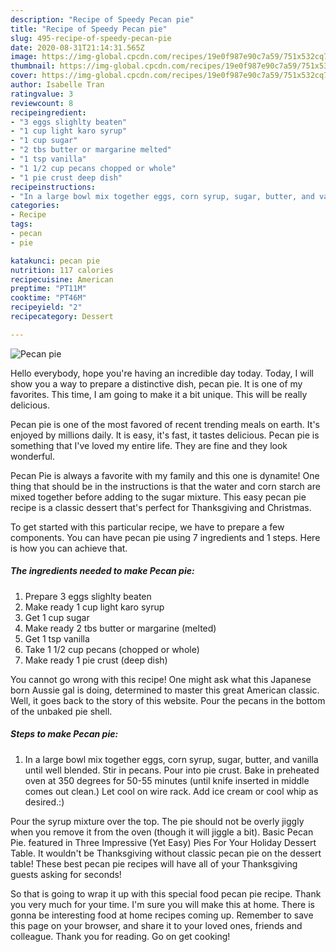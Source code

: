 ```yaml
---
description: "Recipe of Speedy Pecan pie"
title: "Recipe of Speedy Pecan pie"
slug: 495-recipe-of-speedy-pecan-pie
date: 2020-08-31T21:14:31.565Z
image: https://img-global.cpcdn.com/recipes/19e0f987e90c7a59/751x532cq70/pecan-pie-recipe-main-photo.jpg
thumbnail: https://img-global.cpcdn.com/recipes/19e0f987e90c7a59/751x532cq70/pecan-pie-recipe-main-photo.jpg
cover: https://img-global.cpcdn.com/recipes/19e0f987e90c7a59/751x532cq70/pecan-pie-recipe-main-photo.jpg
author: Isabelle Tran
ratingvalue: 3
reviewcount: 8
recipeingredient:
- "3 eggs slighlty beaten"
- "1 cup light karo syrup"
- "1 cup sugar"
- "2 tbs butter or margarine melted"
- "1 tsp vanilla"
- "1 1/2 cup pecans chopped or whole"
- "1 pie crust deep dish"
recipeinstructions:
- "In a large bowl mix together eggs, corn syrup, sugar, butter, and vanilla until well blended. Stir in pecans. Pour into pie crust. Bake in preheated oven at 350 degrees for 50-55 minutes (until knife inserted in middle comes out clean.) Let cool on wire rack. Add ice cream or cool whip as desired.:)"
categories:
- Recipe
tags:
- pecan
- pie

katakunci: pecan pie 
nutrition: 117 calories
recipecuisine: American
preptime: "PT11M"
cooktime: "PT46M"
recipeyield: "2"
recipecategory: Dessert

---
```



![Pecan pie](https://img-global.cpcdn.com/recipes/19e0f987e90c7a59/751x532cq70/pecan-pie-recipe-main-photo.jpg)

Hello everybody, hope you're having an incredible day today. Today, I will show you a way to prepare a distinctive dish, pecan pie. It is one of my favorites. This time, I am going to make it a bit unique. This will be really delicious.

Pecan pie is one of the most favored of recent trending meals on earth. It's enjoyed by millions daily. It is easy, it's fast, it tastes delicious. Pecan pie is something that I've loved my entire life. They are fine and they look wonderful.

Pecan Pie is always a favorite with my family and this one is dynamite! One thing that should be in the instructions is that the water and corn starch are mixed together before adding to the sugar mixture. This easy pecan pie recipe is a classic dessert that&#39;s perfect for Thanksgiving and Christmas.


To get started with this particular recipe, we have to prepare a few components. You can have pecan pie using 7 ingredients and 1 steps. Here is how you can achieve that.

<!--inarticleads1-->

##### The ingredients needed to make Pecan pie:

1. Prepare 3 eggs slighlty beaten
1. Make ready 1 cup light karo syrup
1. Get 1 cup sugar
1. Make ready 2 tbs butter or margarine (melted)
1. Get 1 tsp vanilla
1. Take 1 1/2 cup pecans (chopped or whole)
1. Make ready 1 pie crust (deep dish)


You cannot go wrong with this recipe! One might ask what this Japanese born Aussie gal is doing, determined to master this great American classic. Well, it goes back to the story of this website. Pour the pecans in the bottom of the unbaked pie shell. 

<!--inarticleads2-->

##### Steps to make Pecan pie:

1. In a large bowl mix together eggs, corn syrup, sugar, butter, and vanilla until well blended. Stir in pecans. Pour into pie crust. Bake in preheated oven at 350 degrees for 50-55 minutes (until knife inserted in middle comes out clean.) Let cool on wire rack. Add ice cream or cool whip as desired.:)


Pour the syrup mixture over the top. The pie should not be overly jiggly when you remove it from the oven (though it will jiggle a bit). Basic Pecan Pie. featured in Three Impressive (Yet Easy) Pies For Your Holiday Dessert Table. It wouldn&#39;t be Thanksgiving without classic pecan pie on the dessert table! These best pecan pie recipes will have all of your Thanksgiving guests asking for seconds! 

So that is going to wrap it up with this special food pecan pie recipe. Thank you very much for your time. I'm sure you will make this at home. There is gonna be interesting food at home recipes coming up. Remember to save this page on your browser, and share it to your loved ones, friends and colleague. Thank you for reading. Go on get cooking!
